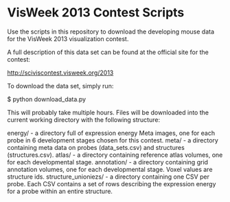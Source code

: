 VisWeek 2013 Contest Scripts
============================

Use the scripts in this repository to download the developing mouse data for the VisWeek 2013 visualization contest.

A full description of this data set can be found at the official site for the contest:

http://sciviscontest.visweek.org/2013

To download the data set, simply run:

$ python download_data.py

This will probably take multiple hours.  Files will be downloaded into the current working directory with the following structure:

energy/ - a directory full of expression energy Meta images, one for each probe in 6 development stages chosen for this contest.
meta/ - a directory containing meta data on probes (data_sets.csv) and structures (structures.csv).
atlas/ - a directory containing reference atlas volumes, one for each developmental stage.
annotation/ - a directory containing grid annotation volumes, one for each developmental stage.  Voxel values are structure ids.
structure_unioniezs/ - a directory containing one CSV per probe.  Each CSV contains a set of rows describing the expression energy for a probe within an entire structure.
